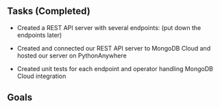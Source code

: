 ## Tasks (Completed)

- Created a REST API server with several endpoints:
(put down the endpoints later)

- Created and connected our REST API server to MongoDB Cloud
and hosted our server on PythonAnywhere

- Created unit tests for each endpoint and operator handling
MongoDB Cloud integration

## Goals 






